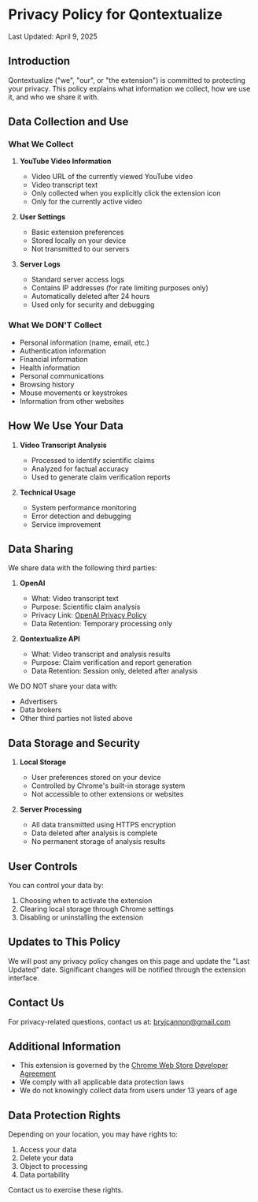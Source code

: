 # Privacy Policy for Qontextualize

Last Updated: April 9, 2025

## Introduction

Qontextualize ("we", "our", or "the extension") is committed to protecting your privacy. This policy explains what information we collect, how we use it, and who we share it with.

## Data Collection and Use

### What We Collect

1. **YouTube Video Information**
   - Video URL of the currently viewed YouTube video
   - Video transcript text
   - Only collected when you explicitly click the extension icon
   - Only for the currently active video

2. **User Settings**
   - Basic extension preferences
   - Stored locally on your device
   - Not transmitted to our servers

3. **Server Logs**
   - Standard server access logs
   - Contains IP addresses (for rate limiting purposes only)
   - Automatically deleted after 24 hours
   - Used only for security and debugging

### What We DON'T Collect

- Personal information (name, email, etc.)
- Authentication information
- Financial information
- Health information
- Personal communications
- Browsing history
- Mouse movements or keystrokes
- Information from other websites

## How We Use Your Data

1. **Video Transcript Analysis**
   - Processed to identify scientific claims
   - Analyzed for factual accuracy
   - Used to generate claim verification reports

2. **Technical Usage**
   - System performance monitoring
   - Error detection and debugging
   - Service improvement

## Data Sharing

We share data with the following third parties:

1. **OpenAI**
   - What: Video transcript text
   - Purpose: Scientific claim analysis
   - Privacy Link: [OpenAI Privacy Policy](https://openai.com/privacy)
   - Data Retention: Temporary processing only

2. **Qontextualize API**
   - What: Video transcript and analysis results
   - Purpose: Claim verification and report generation
   - Data Retention: Session only, deleted after analysis

We DO NOT share your data with:
- Advertisers
- Data brokers
- Other third parties not listed above

## Data Storage and Security

1. **Local Storage**
   - User preferences stored on your device
   - Controlled by Chrome's built-in storage system
   - Not accessible to other extensions or websites

2. **Server Processing**
   - All data transmitted using HTTPS encryption
   - Data deleted after analysis is complete
   - No permanent storage of analysis results

## User Controls

You can control your data by:
1. Choosing when to activate the extension
2. Clearing local storage through Chrome settings
3. Disabling or uninstalling the extension

## Updates to This Policy

We will post any privacy policy changes on this page and update the "Last Updated" date. Significant changes will be notified through the extension interface.

## Contact Us

For privacy-related questions, contact us at:
bryjcannon@gmail.com

## Additional Information

- This extension is governed by the [Chrome Web Store Developer Agreement](https://developer.chrome.com/docs/webstore/program-policies/)
- We comply with all applicable data protection laws
- We do not knowingly collect data from users under 13 years of age

## Data Protection Rights

Depending on your location, you may have rights to:
1. Access your data
2. Delete your data
3. Object to processing
4. Data portability

Contact us to exercise these rights.